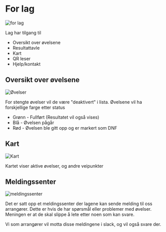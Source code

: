 # For lag

![for lag](img/teams.png)

Lag har tilgang til

- Oversikt over øvelsene
- Resultattavle
- Kart
- QR leser
- Hjelp/kontakt

## Oversikt over øvelsene

![Øvelser](img/team-exercise.png)

For stengte øvelser vil de være "deaktivert" i lista. Øvelsene vil ha forskjellige farge etter status

- Grønn - Fullført (Resultatet vil også vises)
- Blå - Øvelsen pågår
- Rød - Øvelsen ble gitt opp og er markert som DNF

## Kart

![Kart](img/map.png)

Kartet viser aktive øvelser, og andre veipunkter

## Meldingssenter

![meldingssenter](img/message.png)

Det er satt opp et meldingssenter der lagene kan sende melding til oss arrangører. Dette er hvis de har spørsmål eller problemer med øvelser. Meningen er at de skal slippe å lete etter noen som kan svare.

Vi som arrangører vil motta disse meldingene i slack, og vil også svare der.
